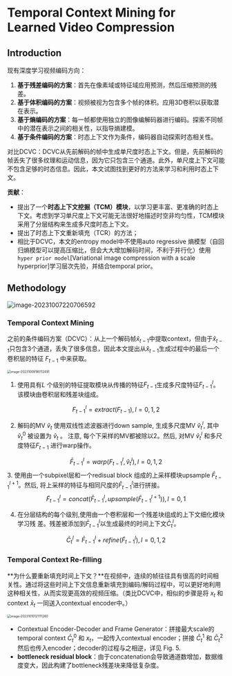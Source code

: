 # Temporal Context Mining for Learned Video Compression



## Introduction

现有深度学习视频编码方向：

1. **基于残差编码的方案**：首先在像素域或特征域应用预测，然后压缩预测的残差。
2. **基于体积编码的方案**：视频被视为包含多个帧的体积。应用3D卷积以获取潜在表示。
3. **基于熵编码的方案**：每一帧都使用独立的图像编解码器进行编码。探索不同帧中的潜在表示之间的相关性，以指导熵建模。
4. **基于条件编码的方案**：时态上下文作为条件，编码器自动探索时态相关性。

对比DCVC：DCVC从先前解码的帧中生成单尺度时态上下文。但是，先前解码的帧丢失了很多纹理和运动信息，因为它只包含三个通道。此外，单尺度上下文可能不包含足够的时态信息。因此，本文试图找到更好的方法来学习和利用时态上下文。

**贡献**：

- 提出了一个**时态上下文挖掘（TCM）模块**，以学习更丰富、更准确的时态上下文。考虑到学习单尺度上下文可能无法很好地描述时空非均匀性，TCM模块采用了分层结构来生成多尺度时态上下文。
- 提出了时态上下文重新填充（TCR）的方法；
- 相比于DCVC，本文的entropy model中不使用auto regressive 熵模型（自回归熵模型可以提高压缩比，但会大大增加解码时间，不利于并行化）使用`hyper prior model`[Variational image compression with a scale hyperprior]学习层次先验，并结合temporal prior。

## Methodology

![image-20231007220706592](https://cdn.jsdelivr.net/gh/J-M-LIU/pic-bed@master//img/image-20231007220706592.png)

### Temporal Context Mining

之前的条件编码方案（DCVC）：从上一个解码帧$\hat{x}_{t-1}$中提取context，但由于$\hat{x}_{t-1}$只包含3个通道，丢失了很多信息，因此本文提出从$\hat{x}_{t-1}$生成过程中的最后一个卷积层的特征 $F_{t-1}$ 中来获取。

<img src="https://cdn.jsdelivr.net/gh/J-M-LIU/pic-bed@master//img/image-20231009190112491.png" alt="image-20231009190112491" style="zoom:50%;" />

1. 使用具有$L$ 个级别的特征提取模块从传播的特征$F_{t-1}$生成多尺度特征$F_{t-1}^l$。该模块由卷积层和残差块组成。

$$
  F_{t-1}^l=extract(F_{t-1}),l=0,1,2
$$

2. 解码的MV $\hat{v}_t$ 使用双线性滤波器进行down sample, 生成多尺度MV $\hat{v}_t^l$, 其中 $\hat{v}_t^0$ 被设置为 $\hat{v}_t$ 。
    注意, 每个下采样的MV都被除以2。然后, 对MV $\hat{v}_t^l$ 和多尺度特征$F_{t-1}$ 进行warp操作。

$$
\bar{F}_{t-1}^l=warp(F_{t-1}^l,\hat{v}_t^l),l=0,1,2
$$
3. 使用由一个subpixel层和一个redisual block 组成的上采样模块upsample $\bar{F}_{t-1}^{l+1}$。然后, 将上采样的特征与相同尺度的$\bar{F}_{t-1}^l$进行拼接。
   $$
   \tilde{F}_{t-1}^l=concat(\bar{F}_{t-1}^l,upsample(\bar{F}_{t-1}^{l+1})),l=0,1
   $$

4. 在分层结构的每个级别,使用由一个卷积层和一个残差块组成的上下文细化模块学习残
    差。残差被添加到$\bar{F}_{t-1}^l$以生成最终的时间上下文$\bar{C}_t^l$。

$$
\bar{C}_t^l=\bar{F}_{t-1}^l+refine(\tilde{F}_{t-1}^l),l=0,1,2
$$

### Temporal Context Re-ﬁlling

**为什么要重新填充时间上下文？**在视频中，连续的帧往往具有很高的时间相关性。通过将这些时间上下文信息重新填充到编码/解码过程中，可以更好地利用这种相关性，从而实现更高效的视频压缩。（类比DCVC中，相似的步骤是将 $x_t$ 和 context $\bar{x}_t$ 一同送入contextual encoder中。）

<img src="https://cdn.jsdelivr.net/gh/J-M-LIU/pic-bed@master//img/image-20231010121111260.png" alt="image-20231010121111260" style="zoom:50%;" />

- Contextual Encoder-Decoder and Frame Generator：拼接最大scale的temporal context $\bar{C}_t^0$ 和 $x_t$，一起传入contextual encoder；拼接 $\bar{C}_t^1$ 和 $\bar{C}_t^2$ 然后也传入encoder；decoder的过程与之相逆，详见 Fig. 5. 
- **bottleneck residual block**：由于concatenation会导致通道数增加，数据维度变大，因此构建了bottleneck残差块来降低复杂度。
